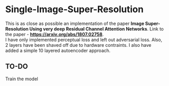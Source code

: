 # Single-Image-Super-Resolution
This is as close as possible an implementation of the paper **Image Super-Resolution Using very deep Residual Channel Attention Networks**. Link to the paper - **https://arxiv.org/abs/1807.02758**. </br>I have only implemented perceptual loss and left out adversarial loss. Also, 2 layers have been shaved off due to hardware contraints. I also have added a simple 10 layered autoencoder approach. 

## TO-DO 
Train the model
